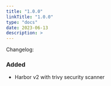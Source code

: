 ```yaml
---
title: "1.0.0"
linkTitle: "1.0.0"
type: "docs"
date: 2023-06-13
description: >
---
```


Changelog:

### Added

- Harbor v2 with trivy security scanner
